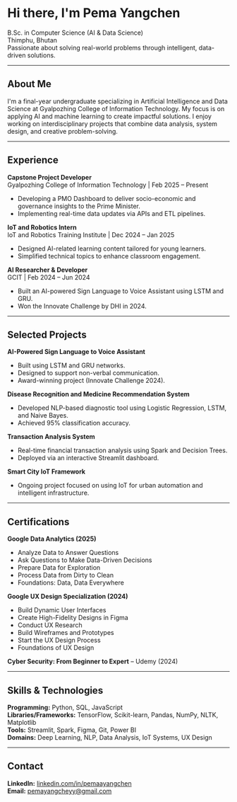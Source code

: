 # Hi there, I'm Pema Yangchen

B.Sc. in Computer Science (AI & Data Science)  
Thimphu, Bhutan  
Passionate about solving real-world problems through intelligent, data-driven solutions.

---

## About Me

I'm a final-year undergraduate specializing in Artificial Intelligence and Data Science at Gyalpozhing College of Information Technology. My focus is on applying AI and machine learning to create impactful solutions. I enjoy working on interdisciplinary projects that combine data analysis, system design, and creative problem-solving.

---

## Experience

**Capstone Project Developer**  
Gyalpozhing College of Information Technology | Feb 2025 – Present  
- Developing a PMO Dashboard to deliver socio-economic and governance insights to the Prime Minister.  
- Implementing real-time data updates via APIs and ETL pipelines.

**IoT and Robotics Intern**  
IoT and Robotics Training Institute | Dec 2024 – Jan 2025  
- Designed AI-related learning content tailored for young learners.  
- Simplified technical topics to enhance classroom engagement.

**AI Researcher & Developer**  
GCIT | Feb 2024 – Jun 2024  
- Built an AI-powered Sign Language to Voice Assistant using LSTM and GRU.  
- Won the Innovate Challenge by DHI in 2024.

---

## Selected Projects

**AI-Powered Sign Language to Voice Assistant**  
- Built using LSTM and GRU networks.  
- Designed to support non-verbal communication.  
- Award-winning project (Innovate Challenge 2024).

**Disease Recognition and Medicine Recommendation System**  
- Developed NLP-based diagnostic tool using Logistic Regression, LSTM, and Naive Bayes.  
- Achieved 95% classification accuracy.

**Transaction Analysis System**  
- Real-time financial transaction analysis using Spark and Decision Trees.  
- Deployed via an interactive Streamlit dashboard.

**Smart City IoT Framework**  
- Ongoing project focused on using IoT for urban automation and intelligent infrastructure.

---

## Certifications

**Google Data Analytics (2025)**  
- Analyze Data to Answer Questions  
- Ask Questions to Make Data-Driven Decisions  
- Prepare Data for Exploration  
- Process Data from Dirty to Clean  
- Foundations: Data, Data Everywhere

**Google UX Design Specialization (2024)**  
- Build Dynamic User Interfaces  
- Create High-Fidelity Designs in Figma  
- Conduct UX Research  
- Build Wireframes and Prototypes  
- Start the UX Design Process  
- Foundations of UX Design

**Cyber Security: From Beginner to Expert** – Udemy (2024)

---

## Skills & Technologies

**Programming:** Python, SQL, JavaScript  
**Libraries/Frameworks:** TensorFlow, Scikit-learn, Pandas, NumPy, NLTK, Matplotlib  
**Tools:** Streamlit, Spark, Figma, Git, Power BI  
**Domains:** Deep Learning, NLP, Data Analysis, IoT Systems, UX Design

---

## Contact

**LinkedIn:** [linkedin.com/in/pemaayangchen](https://www.linkedin.com/in/pemaayangchen)  
**Email:** pemayangcheyy@gmail.com
